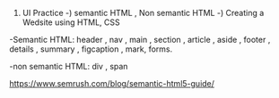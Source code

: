 1) UI Practice 
  -) semantic HTML , Non semantic HTML
  -) Creating a Wedsite using HTML, CSS


-Semantic HTML:
 header , nav , main , section , article , aside , footer , details , summary , figcaption , mark, forms.

-non semantic HTML:
 div , span



 https://www.semrush.com/blog/semantic-html5-guide/